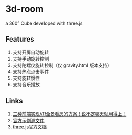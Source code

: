 # 3d-room
a 360° Cube developed with three.js

## Features
1. 支持开屏自动旋转
2. 支持手动旋转控制
3. 支持陀螺仪旋转控制（仅 gravity.html 版本支持）
4. 支持热点点击事件
5. 支持旋转惯性
6. 支持音乐播放

## Links
1. [三种前端实现VR全景看房的方案！说不定哪天就用得上！](https://juejin.cn/post/6973865268426571784)
2. [官方示例源文件](https://github.com/mrdoob/three.js/blob/master/examples/webgl_panorama_cube.html)
3. [three.js官方文档](https://threejs.org/docs/index.html#manual/zh/introduction/Creating-a-scene)


